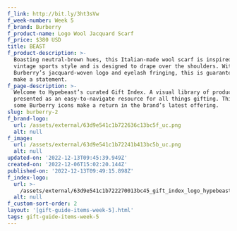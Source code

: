 ```yaml
---
f_link: http://bit.ly/3ht3sVw
f_week-number: Week 5
f_brand: Burberry
f_product-name: Logo Wool Jacquard Scarf
f_price: $380 USD
title: BEAST
f_product-description: >-
  Boasting neutral-brown hues, this Italian-made wool scarf is inspired by
  vintage sports style and is designed to drape over the shoulders. With
  Burberry’s jacquard-woven logo and eyelash fringing, this is guaranteed to
  make a statement.
f_page-description: >-
  Welcome to Hypebeast’s curated Gift Index. A visual library of products is
  presented as an easy-to-navigate resource for all things gifting. This week,
  some Burberry icons make a return in the brand’s latest offering.
slug: burberry-2
f_brand-logo:
  url: /assets/external/63d9e541c1b722636c13bc5f_uc.png
  alt: null
f_image:
  url: /assets/external/63d9e541c1b72241b413bc5b_uc.png
  alt: null
updated-on: '2022-12-13T09:45:39.949Z'
created-on: '2022-12-06T15:02:20.144Z'
published-on: '2022-12-13T09:49:15.898Z'
f_index-logo:
  url: >-
    /assets/external/63d9e541c1b722270013bc45_gift_index_logo_hypebeast_burberry.svg
  alt: null
f_custom-sort-order: 2
layout: '[gift-guide-items-week-5].html'
tags: gift-guide-items-week-5
---
```



